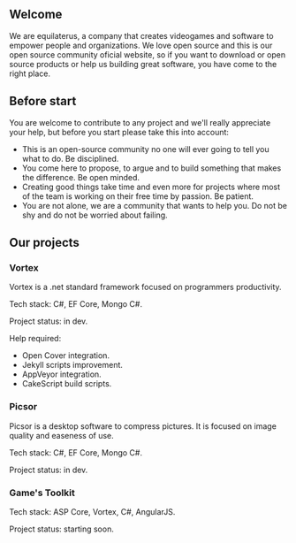 ## Welcome 

We are equilaterus, a company that creates videogames and software to empower people and organizations. We love open source and this is our open source community oficial website, so if you want to download or open source products or help us building great software, you have come to the right place.

## Before start

You are welcome to contribute to any project and we'll really appreciate your help, but before you start please take this into account:

* This is an open-source community no one will ever going to tell you what to do. Be disciplined.
* You come here to propose, to argue and to build something that makes the difference. Be open minded.
* Creating good things take time and even more for projects where most of the team is working on their free time by passion. Be patient.
* You are not alone, we are a community that wants to help you. Do not be shy and do not be worried about failing.

## Our projects

### Vortex

Vortex is a .net standard framework focused on programmers productivity.

Tech stack: C#, EF Core, Mongo C#.

Project status: in dev.

Help required: 

* Open Cover integration.
* Jekyll scripts improvement.
* AppVeyor integration.
* CakeScript build scripts.

### Picsor

Picsor is a desktop software to compress pictures. It is focused on image quality and easeness of use.

Tech stack: C#, EF Core, Mongo C#.

Project status: in dev.

### Game's Toolkit

Tech stack: ASP Core, Vortex, C#, AngularJS.

Project status: starting soon.
